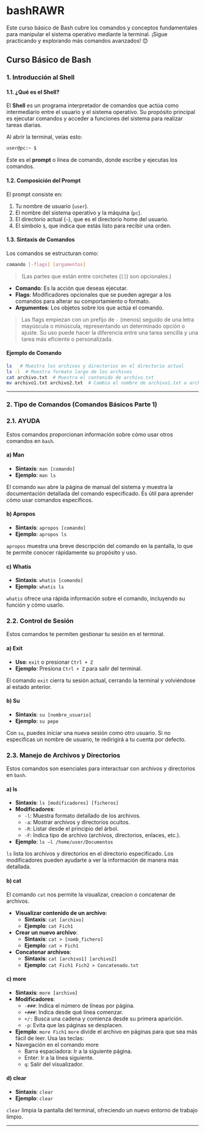 # bashRAWR
Este curso básico de Bash cubre los comandos y conceptos fundamentales para manipular el sistema operativo mediante la terminal. ¡Sigue practicando y explorando más comandos avanzados! 😊

## **Curso Básico de Bash**

### **1. Introducción al Shell**

#### **1.1. ¿Qué es el Shell?**
El **Shell** es un programa interpretador de comandos que actúa como intermediario entre el usuario y el sistema operativo. Su propósito principal es ejecutar comandos y acceder a funciones del sistema para realizar tareas diarias.

Al abrir la terminal, veías esto:
```bash
user@pc:~ $
```
Este es el **prompt** o línea de comando, donde escribe y ejecutas los comandos.

#### **1.2. Composición del Prompt**
El prompt consiste en:
1. Tu nombre de usuario (`user`).
2. El nombre del sistema operativo y la máquina (`pc`).
3. El directorio actual (`~`), que es el directorio home del usuario.
4. El símbolo `$`, que indica que estás listo para recibir una orden.

#### **1.3. Sintaxis de Comandos**
Los comandos se estructuran como:
```bash
comando [-flags] [argumentos]
```
> (Las partes que están entre corchetes (`[]`) son opcionales.)
- **Comando**: Es la acción que deseas ejecutar.
- **Flags**: Modificadores opcionales que se pueden agregar a los comandos para alterar su comportamiento o formato. 
- **Argumentos**: Los objetos sobre los que actúa el comando.
> Las flags empiezan con un prefijo de `-` (menos) seguido de una letra mayúscula o minúscula, representando un determinado opción o ajuste. Su uso puede hacer la diferencia entre una tarea sencilla y una tarea más eficiente o personalizada.

#### **Ejemplo de Comando**
```bash
ls   # Muestra los archivos y directorios en el directorio actual
ls -l  # Muestra formato largo de los archivos
cat archivo.txt  # Muestra el contenido de archivo.txt
mv archivo1.txt archivo2.txt  # Cambia el nombre de archivo1.txt a archivo2.txt
```

---

### **2. Tipo de Comandos (Comandos Básicos Parte 1)**

### **2.1. AYUDA**
Estos comandos proporcionan información sobre cómo usar otros comandos en `bash`.

#### a) Man
- **Sintaxis**: `man [comando]`
- **Ejemplo**: `man ls`

El comando `man` abre la página de manual del sistema y muestra la documentación detallada del comando especificado. Es útil para aprender cómo usar comandos específicos.

#### b) Apropos
- **Sintaxis**: `apropos [comando]`
- **Ejemplo**: `apropos ls`

`apropos` muestra una breve descripción del comando en la pantalla, lo que te permite conocer rápidamente su propósito y uso.

#### c) Whatis
- **Sintaxis**: `whatis [comando]`
- **Ejemplo**: `whatis ls`

`whatis` ofrece una rápida información sobre el comando, incluyendo su función y cómo usarlo.

### **2.2. Control de Sesión**
Estos comandos te permiten gestionar tu sesión en el terminal.

#### a) Exit
- **Uso**: `exit` o presionar `Ctrl + Z`
- **Ejemplo**: Presiona `Ctrl + Z` para salir del terminal.

El comando `exit` cierra tu sesión actual, cerrando la terminal y volviéndose al estado anterior.

#### b) Su
- **Sintaxis**: `su [nombre_usuario]`
- **Ejemplo**: `su pepe`

Con `su`, puedes iniciar una nueva sesión como otro usuario. Si no especificas un nombre de usuario, te redirigirá a tu cuenta por defecto.

### **2.3. Manejo de Archivos y Directorios**
Estos comandos son esenciales para interactuar con archivos y directorios en `bash`.

#### a) ls
- **Sintaxis**: `ls [modificadores] [ficheros]`
- **Modificadores**:
  - `-l`: Muestra formato detallado de los archivos.
  - `-a`: Mostrar archivos y directorios ocultos.
  - `-R`: Listar desde el principio del árbol.
  - `-F`: Indica tipo de archivo (archivos, directorios, enlaces, etc.).
- **Ejemplo**: `ls –l /home/user/Documentos`

`ls` lista los archivos y directorios en el directorio especificado. Los modificadores pueden ayudarte a ver la información de manera más detallada.

#### b) cat
El comando `cat` nos permite la visualizar, creacion o concatenar de archivos.
  - **Visualizar contenido de un archivo**:
    - **Sintaxis**: `cat [archivo]`
    - **Ejemplo**: `cat Fich1`
  - **Crear un nuevo archivo**:
    - **Sintaxis**: `cat > [nomb_fichero]`
    - **Ejemplo**: `cat > Fich1`
  - **Concatenar archivos**:
    - **Sintaxis**: `cat [archivo1] [archivo2]`
    - **Ejemplo**: `cat Fich1 Fich2 > Concatenado.txt`

#### c) more
- **Sintaxis**: `more [archivo]`
- **Modificadores**:
  - `-###`: Indica el número de líneas por página.
  - `+###`: Indica desde qué línea comenzar.
  - `+/:` Busca una cadena y comienza desde su primera aparición.
  - `-p`: Evita que las páginas se desplacen.
- **Ejemplo**: `more Fich1`
`more` divide el archivo en páginas para que sea más fácil de leer. Usa las teclas:
- Navegación en el comando more
  - Barra espaciadora: Ir a la siguiente página.
  - Enter: Ir a la línea siguiente.
  - `q`: Salir del visualizador.


#### d) clear
- **Sintaxis**: `clear`
- **Ejemplo**: `clear`

`clear` limpia la pantalla del terminal, ofreciendo un nuevo entorno de trabajo limpio.

---

